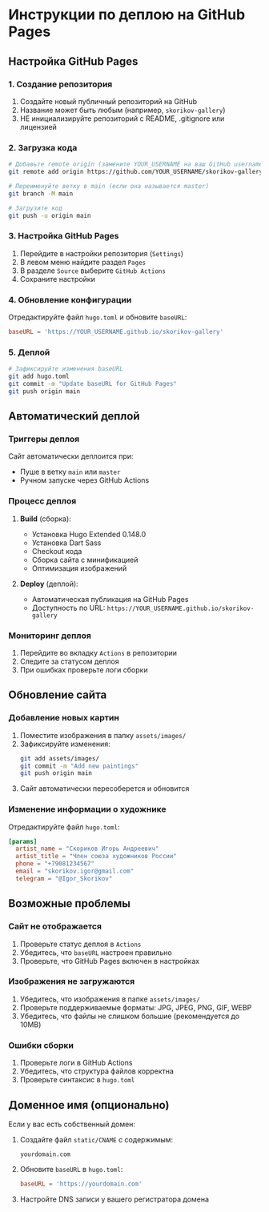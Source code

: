 # Инструкции по деплою на GitHub Pages

## Настройка GitHub Pages

### 1. Создание репозитория
1. Создайте новый публичный репозиторий на GitHub
2. Название может быть любым (например, `skorikov-gallery`)
3. НЕ инициализируйте репозиторий с README, .gitignore или лицензией

### 2. Загрузка кода
```bash
# Добавьте remote origin (замените YOUR_USERNAME на ваш GitHub username)
git remote add origin https://github.com/YOUR_USERNAME/skorikov-gallery.git

# Переименуйте ветку в main (если она называется master)
git branch -M main

# Загрузите код
git push -u origin main
```

### 3. Настройка GitHub Pages
1. Перейдите в настройки репозитория (`Settings`)
2. В левом меню найдите раздел `Pages`
3. В разделе `Source` выберите `GitHub Actions`
4. Сохраните настройки

### 4. Обновление конфигурации
Отредактируйте файл `hugo.toml` и обновите `baseURL`:
```toml
baseURL = 'https://YOUR_USERNAME.github.io/skorikov-gallery'
```

### 5. Деплой
```bash
# Зафиксируйте изменения baseURL
git add hugo.toml
git commit -m "Update baseURL for GitHub Pages"
git push origin main
```

## Автоматический деплой

### Триггеры деплоя
Сайт автоматически деплоится при:
- Пуше в ветку `main` или `master`
- Ручном запуске через GitHub Actions

### Процесс деплоя
1. **Build** (сборка):
   - Установка Hugo Extended 0.148.0
   - Установка Dart Sass
   - Checkout кода
   - Сборка сайта с минификацией
   - Оптимизация изображений

2. **Deploy** (деплой):
   - Автоматическая публикация на GitHub Pages
   - Доступность по URL: `https://YOUR_USERNAME.github.io/skorikov-gallery`

### Мониторинг деплоя
1. Перейдите во вкладку `Actions` в репозитории
2. Следите за статусом деплоя
3. При ошибках проверьте логи сборки

## Обновление сайта

### Добавление новых картин
1. Поместите изображения в папку `assets/images/`
2. Зафиксируйте изменения:
   ```bash
   git add assets/images/
   git commit -m "Add new paintings"
   git push origin main
   ```
3. Сайт автоматически пересоберется и обновится

### Изменение информации о художнике
Отредактируйте файл `hugo.toml`:
```toml
[params]
  artist_name = "Скориков Игорь Андреевич"
  artist_title = "Член союза художников России"
  phone = "+79081234567"
  email = "skorikov.igor@gmail.com"
  telegram = "@Igor_Skorikov"
```

## Возможные проблемы

### Сайт не отображается
1. Проверьте статус деплоя в `Actions`
2. Убедитесь, что `baseURL` настроен правильно
3. Проверьте, что GitHub Pages включен в настройках

### Изображения не загружаются
1. Убедитесь, что изображения в папке `assets/images/`
2. Проверьте поддерживаемые форматы: JPG, JPEG, PNG, GIF, WEBP
3. Убедитесь, что файлы не слишком большие (рекомендуется до 10MB)

### Ошибки сборки
1. Проверьте логи в GitHub Actions
2. Убедитесь, что структура файлов корректна
3. Проверьте синтаксис в `hugo.toml`

## Доменное имя (опционально)

Если у вас есть собственный домен:
1. Создайте файл `static/CNAME` с содержимым:
   ```
   yourdomain.com
   ```
2. Обновите `baseURL` в `hugo.toml`:
   ```toml
   baseURL = 'https://yourdomain.com'
   ```
3. Настройте DNS записи у вашего регистратора домена
